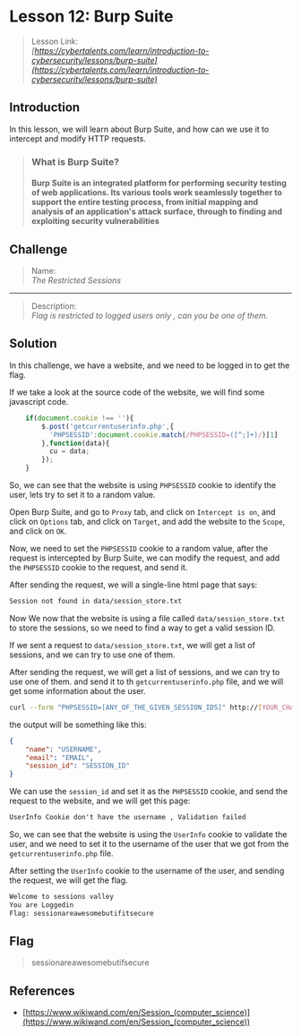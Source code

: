 # Lesson 12: Burp Suite

> Lesson Link:\
> *[https://cybertalents.com/learn/introduction-to-cybersecurity/lessons/burp-suite](https://cybertalents.com/learn/introduction-to-cybersecurity/lessons/burp-suite)*

## Introduction

In this lesson, we will learn about Burp Suite, and how can we use it to intercept and modify HTTP requests.

> ### What is Burp Suite?
>
> #### Burp Suite is an integrated platform for performing security testing of web applications. Its various tools work seamlessly together to support the entire testing process, from initial mapping and analysis of an application's attack surface, through to finding and exploiting security vulnerabilities

## Challenge

> Name:\
> *The Restricted Sessions*

---

> Description:\
> *Flag is restricted to logged users only , can you be one of them.*

## Solution

In this challenge, we have a website, and we need to be logged in to get the flag.

If we take a look at the source code of the website, we will find some javascript code.

```javascript
    if(document.cookie !== ''){
        $.post('getcurrentuserinfo.php',{
          'PHPSESSID':document.cookie.match(/PHPSESSID=([^;]+)/)[1]
        },function(data){
          cu = data;
        });
    }
```

So, we can see that the website is using `PHPSESSID` cookie to identify the user, lets try to set it to a random value.

Open Burp Suite, and go to `Proxy` tab, and click on `Intercept is on`, and click on `Options` tab, and click on `Target`, and add the website to the `Scope`, and click on `OK`.

Now, we need to set the `PHPSESSID` cookie to a random value, after the request is intercepted by Burp Suite, we can modify the request, and add the `PHPSESSID` cookie to the request, and send it.

After sending the request, we will a single-line html page that says:

```html
Session not found in data/session_store.txt
```

Now We now that the website is using a file called `data/session_store.txt` to store the sessions, so we need to find a way to get a valid session ID.

If we sent a request to `data/session_store.txt`, we will get a list of sessions, and we can try to use one of them.

After sending the request, we will get a list of sessions, and we can try to use one of them. and send it to th `getcurrentuserinfo.php` file, and we will get some information about the user.

```bash
curl --form "PHPSESSID=[ANY_OF_THE_GIVEN_SESSION_IDS]" http://[YOUR_CHALLANGE_URL]/getcurrentuserinfo.php
```

the output will be something like this:

```json
{ 
    "name": "USERNAME",
    "email": "EMAIL",
    "session_id": "SESSION_ID"
}
```

We can use the `session_id` and set it as the `PHPSESSID` cookie, and send the request to the website, and we will get this page:

```html
UserInfo Cookie don't have the username , Validation failed
```

So, we can see that the website is using the `UserInfo` cookie to validate the user, and we need to set it to the username of the user that we got from the `getcurrentuserinfo.php` file.

After setting the `UserInfo` cookie to the username of the user, and sending the request, we will get the flag.

```html
Welcome to sessions valley
You are Loggedin
Flag: sessionareawesomebutifitsecure
```

## Flag

> sessionareawesomebutifsecure

## References

- [https://www.wikiwand.com/en/Session_(computer_science)](https://www.wikiwand.com/en/Session_(computer_science))
